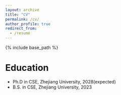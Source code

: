 ```yaml
---
layout: archive
title: "CV"
permalink: /cv/
author_profile: true
redirect_from:
  - /resume
---
```


{% include base_path %}

Education
======
* Ph.D in CSE, Zhejiang University, 2028(expected)
* B.S. in CSE, Zhejiang University, 2023

